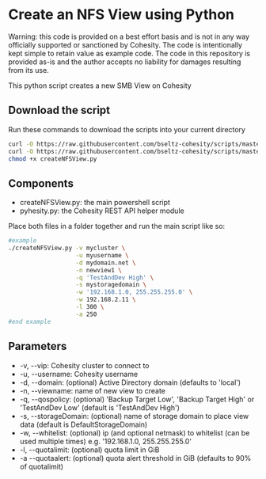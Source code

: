 # Create an NFS View using Python

Warning: this code is provided on a best effort basis and is not in any way officially supported or sanctioned by Cohesity. The code is intentionally kept simple to retain value as example code. The code in this repository is provided as-is and the author accepts no liability for damages resulting from its use.

This python script creates a new SMB View on Cohesity

## Download the script

Run these commands to download the scripts into your current directory

```bash
curl -O https://raw.githubusercontent.com/bseltz-cohesity/scripts/master/python/createNFSView/createNFSView.py
curl -O https://raw.githubusercontent.com/bseltz-cohesity/scripts/master/python/createNFSView/pyhesity.py
chmod +x createNFSView.py
```

## Components

* createNFSView.py: the main powershell script
* pyhesity.py: the Cohesity REST API helper module

Place both files in a folder together and run the main script like so:

```bash
#example
./createNFSView.py -v mycluster \
                   -u myusername \
                   -d mydomain.net \
                   -n newview1 \
                   -q 'TestAndDev High' \
                   -s mystoragedomain \
                   -w '192.168.1.0, 255.255.255.0' \
                   -w 192.168.2.11 \
                   -l 300 \
                   -a 250
#end example
```

## Parameters

* -v, --vip: Cohesity cluster to connect to
* -u, --username: Cohesity username
* -d, --domain: (optional) Active Directory domain (defaults to 'local')
* -n, --viewname: name of new view to create
* -q, --qospolicy: (optional) 'Backup Target Low', 'Backup Target High' or 'TestAndDev Low' (default is 'TestAndDev High')
* -s, --storageDomain: (optional) name of storage domain to place view data (default is DefaultStorageDomain)
* -w, --whitelist: (optional) ip (and optional netmask) to whitelist (can be used multiple times) e.g. '192.168.1.0, 255.255.255.0'
* -l, --quotalimit: (optional) quota limit in GiB
* -a --quotaalert: (optional) quota alert threshold in GiB (defaults to 90% of quotalimit)
